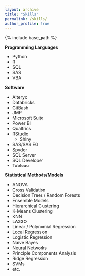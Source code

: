 ```yaml
---
layout: archive
title: "Skills"
permalink: /skills/
author_profile: true
---
```


{% include base_path %}


**Programming Languages** 
  * Python
  * R 
  * SQL
  * SAS
  * VBA

    
**Software** 
  * Alteryx
  * Databricks
  * GitBash
  * JMP
  * Microsoft Suite
  * Power BI
  * Qualtrics
  * RStudio
    * Shiny
  * SAS/SAS EG
  * Spyder
  * SQL Server
  * SQL Developer
  * Tableau


**Statistical Methods/Models** 
  * ANOVA
  * Cross Validation
  * Decision Trees / Random Forests
  * Ensemble Models
  * Hierarchical Clustering
  * K-Means Clustering
  * KNN
  * LASSO
  * Linear / Polynomial Regression
  * Local Regression
  * Logistic Regression
  * Naive Bayes
  * Neural Networks
  * Principle Components Analysis
  * Ridge Regression
  * SVMs
  * etc.
